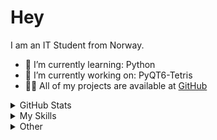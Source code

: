 # Hey
I am an IT Student from Norway.

- 🌱 I’m currently learning: Python
- 🔭 I’m currently working on: PyQT6-Tetris
- 👨‍💻 All of my projects are available at [GitHub](https://github.com/Hiroshji?tab=repositories)

<details>
  <summary>GitHub Stats</summary>
  <a href="https://github.com/anuraghazra/github-readme-stats" title="Go to Source">
    <img height="155" align="center" src="https://github-readme-stats.vercel.app/api?username=hiroshji&show_icons=true&theme=dracula" style="max-width: 100%;">
  </a>
  <a href="https://github.com/anuraghazra/github-readme-stats">
    <img height="155" align="center" src="https://github-readme-stats.vercel.app/api/top-langs/?username=hiroshji&langs_count=8&layout=compact&theme=dracula" style="max-width: 100%;">
  </a>
</details>
  
<details>
  <summary>My Skills</summary>

  ### Languages
  ![Python](https://img.shields.io/badge/Python-3776AB?style=for-the-badge&logo=python&logoColor=white)
  ![HTML5](https://img.shields.io/badge/HTML5-E34F26?style=for-the-badge&logo=html5&logoColor=white)
  ![CSS3](https://img.shields.io/badge/CSS3-1572B6?style=for-the-badge&logo=css3&logoColor=white)
  ![MySQL](https://img.shields.io/badge/MySQL-4479A1?style=for-the-badge&logo=mysql&logoColor=white)

  ### Frameworks
  ![SQLAlchemy](https://img.shields.io/badge/SQLAlchemy-323330?style=for-the-badge&logo=sqlalchemy&logoColor=white)
  ![Qt](https://img.shields.io/badge/Qt-41CD52?style=for-the-badge&logo=qt&logoColor=white)

  ### Version Control
  ![Git](https://img.shields.io/badge/Git-F05032?style=for-the-badge&logo=git&logoColor=white)
  ![GitHub](https://img.shields.io/badge/GitHub-181717?style=for-the-badge&logo=github&logoColor=white)
</details>

<details>
  <summary>Other</summary>
  ![Visitor Count]({https://github.com/Hiroshji}/count.svg)
</details>

